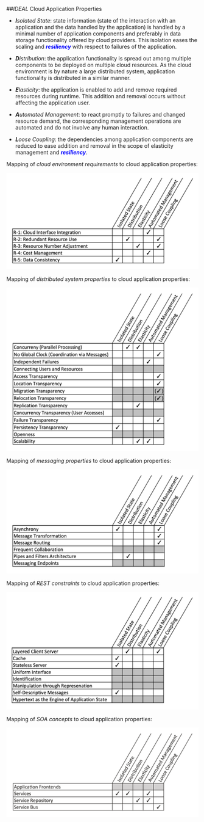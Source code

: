 ##_IDEAL_ Cloud Application Properties

* _**I**solated State_: state information (state of the interaction with an application and the data handled by the
  application) is handled by a minimal number of application components and preferably in data storage functionality
  offered by cloud providers. This isolation eases the scaling and <span style="color:blue">***resiliency***</span>
  with respect to failures of the application.


* _**D**istribution_: the application functionality is spread out among multiple components to be deployed on multiple
  cloud resources. As the cloud environment is by nature a large distributed system, application functionality is
  distributed in a similar manner.


* _**E**lasticity_: the application is enabled to add and remove required resources during runtime. This addition and
  removal occurs without affecting the application user.


* _**A**utomated Management_: to react promptly to failures and changed resource demand, the corresponding management
  operations are automated and do not involve any human interaction.


* _**L**oose Coupling_: the dependencies among application components are reduced to ease addition and removal in the
  scope of elasticity management and <span style="color:blue">***resiliency***</span>.

Mapping of _cloud environment requirements_ to cloud application properties:

![cloud environment requirements](images/ideal_to_cloud_environment_requirements.png)

Mapping of _distributed system properties_ to cloud application properties:

![distributed system properties](images/ideal_to_distributed_system_properties.png)

Mapping of _messaging properties_ to cloud application properties:

![messaging properties](images/ideal_to_messaging_properties.png)

Mapping of _REST constraints_ to cloud application properties:

![REST constraints](images/ideal_to_REST_constraints.png)

Mapping of _SOA concepts_ to cloud application properties:

![SOA concepts](images/ideal_to_SOA_concepts.png)

